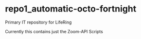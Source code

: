 # repo1_automatic-octo-fortnight
Primary IT repository for LifeRing

Currently this contains just the Zoom-API Scripts
